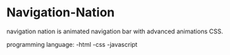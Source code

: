 # Navigation-Nation
navigation nation is animated navigation bar with advanced animations CSS.

programming language:
-html
-css
-javascript
